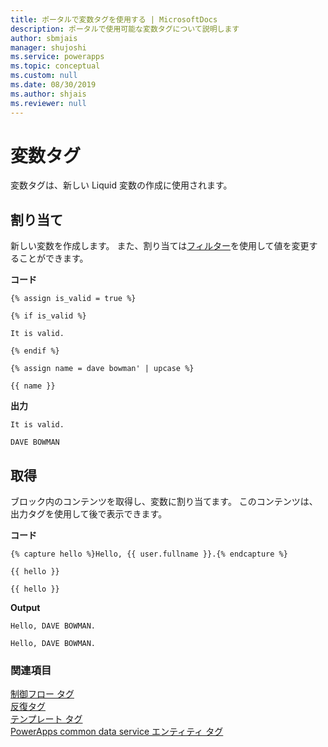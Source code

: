 ```yaml
---
title: ポータルで変数タグを使用する | MicrosoftDocs
description: ポータルで使用可能な変数タグについて説明します
author: sbmjais
manager: shujoshi
ms.service: powerapps
ms.topic: conceptual
ms.custom: null
ms.date: 08/30/2019
ms.author: shjais
ms.reviewer: null
---
```


# <a name="variable-tags"></a>変数タグ

変数タグは、新しい Liquid 変数の作成に使用されます。

## <a name="assign"></a>割り当て

新しい変数を作成します。 また、割り当ては[フィルター](liquid-filters.md)を使用して値を変更することができます。  

**コード**

```
{% assign is_valid = true %}

{% if is_valid %}

It is valid.

{% endif %}

{% assign name = dave bowman' | upcase %}

{{ name }}
```

**出力**

```
It is valid.

DAVE BOWMAN
```

## <a name="capture"></a>取得

ブロック内のコンテンツを取得し、変数に割り当てます。 このコンテンツは、出力タグを使用して後で表示できます。

**コード**

```
{% capture hello %}Hello, {{ user.fullname }}.{% endcapture %}

{{ hello }}

{{ hello }}
```

**Output**

```
Hello, DAVE BOWMAN.

Hello, DAVE BOWMAN.
```

### <a name="see-also"></a>関連項目

[制御フロー タグ](control-flow-tags.md)<br>
[反復タグ](iteration-tags.md)<br>
[テンプレート タグ](template-tags.md)<br>
[PowerApps common data service エンティティ タグ](portals-entity-tags.md)
